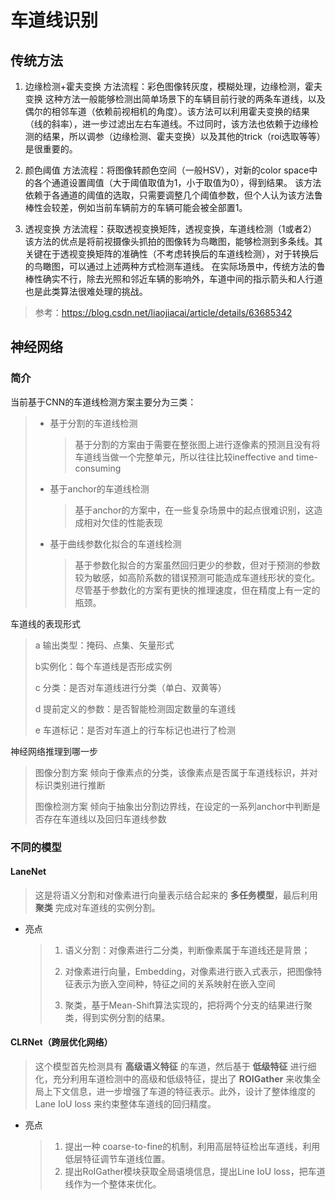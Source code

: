 # 车道线识别

## 传统方法

1. 边缘检测+霍夫变换
    方法流程：彩色图像转灰度，模糊处理，边缘检测，霍夫变换
  这种方法一般能够检测出简单场景下的车辆目前行驶的两条车道线，以及偶尔的相邻车道（依赖前视相机的角度）。该方法可以利用霍夫变换的结果（线的斜率），进一步过滤出左右车道线。不过同时，该方法也依赖于边缘检测的结果，所以调参（边缘检测、霍夫变换）以及其他的trick（roi选取等等）是很重要的。

2. 颜色阈值
    方法流程：将图像转颜色空间（一般HSV），对新的color space中的各个通道设置阈值（大于阈值取值为1，小于取值为0），得到结果。
  该方法依赖于各通道的阈值的选取，只需要调整几个阈值参数，但个人认为该方法鲁棒性会较差，例如当前车辆前方的车辆可能会被全部置1。

3. 透视变换
    方法流程：获取透视变换矩阵，透视变换，车道线检测（1或者2）
  该方法的优点是将前视摄像头抓拍的图像转为鸟瞰图，能够检测到多条线。其关键在于透视变换矩阵的准确性（不考虑转换后的车道线检测），对于转换后的鸟瞰图，可以通过上述两种方式检测车道线。
  在实际场景中，传统方法的鲁棒性确实不行，除去光照和邻近车辆的影响外，车道中间的指示箭头和人行道也是此类算法很难处理的挑战。

> 参考：https://blog.csdn.net/liaojiacai/article/details/63685342

## 神经网络

### 简介

当前基于CNN的车道线检测方案主要分为三类：

> * 基于分割的车道线检测
>
>   > 基于分割的方案由于需要在整张图上进行逐像素的预测且没有将车道线当做一个完整单元，所以往往比较ineffective and time-consuming
>
> * 基于anchor的车道线检测
>
>   > 基于anchor的方案中，在一些复杂场景中的起点很难识别，这造成相对欠佳的性能表现
>
> * 基于曲线参数化拟合的车道线检测
>
>   > 基于参数化拟合的方案虽然回归更少的参数，但对于预测的参数较为敏感，如高阶系数的错误预测可能造成车道线形状的变化。尽管基于参数化的方案有更快的推理速度，但在精度上有一定的瓶颈。

车道线的表现形式

> a 输出类型：掩码、点集、矢量形式
>
> b实例化：每个车道线是否形成实例
>
> c 分类：是否对车道线进行分类（单白、双黄等）
>
> d 提前定义的参数：是否智能检测固定数量的车道线
>
> e 车道标记：是否对车道上的行车标记也进行了检测

神经网络推理到哪一步

> 图像分割方案 倾向于像素点的分类，该像素点是否属于车道线标识，并对标识类别进行推断
>
> 图像检测方案 倾向于抽象出分割边界线，在设定的一系列anchor中判断是否存在车道线以及回归车道线参数

### 不同的模型

#### LaneNet

> 这是将语义分割和对像素进行向量表示结合起来的 **多任务模型**，最后利用 **聚类** 完成对车道线的实例分割。

* 亮点

  >1. 语义分割：对像素进行二分类，判断像素属于车道线还是背景；
  >2. 对像素进行向量，Embedding，对像素进行嵌入式表示，把图像特征表示为嵌入空间种，特征之间的关系映射在嵌入空间
  >
  >3. 聚类，基于Mean-Shift算法实现的，把将两个分支的结果进行聚类，得到实例分割的结果。



#### CLRNet（跨层优化网络）

> 这个模型首先检测具有 **高级语义特征** 的车道，然后基于 **低级特征** 进行细化，充分利用车道检测中的高级和低级特征，提出了 **ROIGather** 来收集全局上下文信息，进一步增强了车道的特征表示。此外，设计了整体维度的Lane IoU loss 来约束整体车道线的回归精度。

* 亮点

  > 1. 提出一种 coarse-to-fine的机制，利用高层特征检出车道线，利用低层特征调节车道线位置。
  > 2. 提出RoIGather模块获取全局语境信息，提出Line IoU loss，把车道线作为一个整体来优化。



